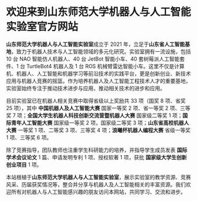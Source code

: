 # 欢迎来到山东师范大学机器人与人工智能实验室官方网站

**山东师范大学机器人与人工智能实验室**成立于 2021 年，立足于**山东省人工智能基地**，致力于机器人技术与人工智能领域的多元化研究。实验室拥有一流设施，包括 10 台 NAO 智能仿人机器人、40 台 JetBot 智能小车、40 套树莓派人工智能套件、1 台 TurtleBot4 机器人及 1 台 ROS 机械臂雷达智能小车。这里不仅是计算机、机器人、人工智能和机器学习等前沿技术的实践平台，更是创新创业、新技术应用与机器人竞赛的摇篮。作为培养机器人及人工智能工程技术人才的重要基地，实验室始终专注于推动技术进步与应用，推动相关技术的进步和应用。

目前实验室已在机器人相关竞赛中取得省级以上奖励共 33 项（国奖 8 项、省奖 25 项），其中 **中国机器人及人工智能大赛** 国家一等奖 2 项、省一等奖 2 项、三等奖 7 项；**全国大学生机器人科技创新交流营暨机器人大赛** 国家级二等奖 1 项；**国际青年人工智能大赛** 国家级一等奖 2 项，国家级二等奖 3 项；**山东省高校机器人大赛** 一等奖 1 项、二等奖 3 项、三等奖 4 项；**浪曦杯机器人编程大赛** 省级一等奖 1 项、三等奖 6 项。

除了竞赛指导，团队教师也注重学生科研能力的培养，并指导学生成员发表 **国际学术会议论文** 1 篇、申请发明专利 1 项、授权软著 1 项，获批 **国家级大学生创新创业项目** 1 项。

本站根植于**山东师范大学机器人与人工智能实验室**，展示实验室的教学资源、竞赛风采、历届获奖情况等，整合并分享与机器人及人工智能相关的丰富资源。我们欢迎所有对机器人与人工智能感兴趣的朋友访问本网站，共同学习、交流和进步。
